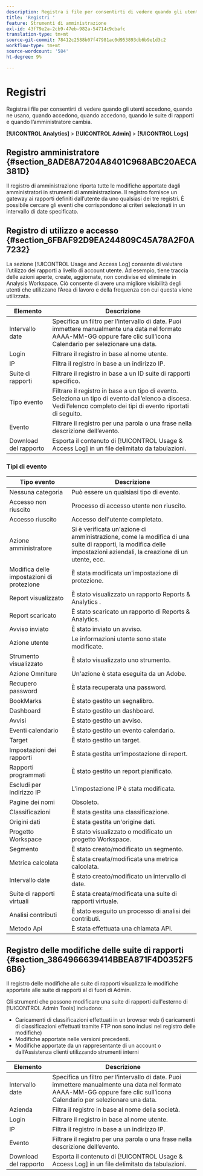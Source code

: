 ```yaml
---
description: Registra i file per consentirti di vedere quando gli utenti accedono, quando ne usano, quando accedono, quando accedono, quando le suite di rapporti e quando l’amministratore cambia.
title: 'Registri '
feature: Strumenti di amministrazione
exl-id: 43f79e2a-2cb9-47eb-982a-54714c9cbafc
translation-type: tm+mt
source-git-commit: 78412c2588b07f47981ac0d953893db6b9e1d3c2
workflow-type: tm+mt
source-wordcount: '584'
ht-degree: 9%

---
```


# Registri 

Registra i file per consentirti di vedere quando gli utenti accedono, quando ne usano, quando accedono, quando accedono, quando le suite di rapporti e quando l’amministratore cambia.

**[!UICONTROL Analytics]** > **[!UICONTROL Admin]** > **[!UICONTROL Logs]**

## Registro amministratore {#section_8ADE8A7204A8401C968ABC20AECA381D}

Il registro di amministrazione riporta tutte le modifiche apportate dagli amministratori in strumenti di amministrazione. Il registro fornisce un gateway ai rapporti definiti dall’utente da uno qualsiasi dei tre registri. È possibile cercare gli eventi che corrispondono ai criteri selezionati in un intervallo di date specificato.

## Registro di utilizzo e accesso {#section_6FBAF92D9EA244809C45A78A2F0A7232}

La sezione [!UICONTROL Usage and Access Log] consente di valutare l’utilizzo dei rapporti a livello di account utente. Ad esempio, tiene traccia delle azioni aperte, create, aggiornate, non condivise ed eliminate in Analysis Workspace. Ciò consente di avere una migliore visibilità degli utenti che utilizzano l’Area di lavoro e della frequenza con cui questa viene utilizzata.

| Elemento | Descrizione |
|---|---|
| Intervallo date | Specifica un filtro per l’intervallo di date. Puoi immettere manualmente una data nel formato AAAA-MM-GG oppure fare clic sull’icona Calendario per selezionare una data. |
| Login | Filtrare il registro in base al nome utente. |
| IP | Filtra il registro in base a un indirizzo IP. |
| Suite di rapporti | Filtrare il registro in base a un ID suite di rapporti specifico. |
| Tipo evento | Filtrare il registro in base a un tipo di evento. Seleziona un tipo di evento dall’elenco a discesa. Vedi l’elenco completo dei tipi di evento riportati di seguito. |
| Evento | Filtrare il registro per una parola o una frase nella descrizione dell’evento. |
| Download del rapporto | Esporta il contenuto di [!UICONTROL Usage & Access Log] in un file delimitato da tabulazioni. |

### Tipi di evento

| Tipo evento | Descrizione |
| --- | --- |
| Nessuna categoria | Può essere un qualsiasi tipo di evento. |
| Accesso non riuscito | Processo di accesso utente non riuscito. |
| Accesso riuscito | Accesso dell&#39;utente completato. |
| Azione amministratore | Si è verificata un&#39;azione di amministrazione, come la modifica di una suite di rapporti, la modifica delle impostazioni aziendali, la creazione di un utente, ecc. |
| Modifica delle impostazioni di protezione | È stata modificata un&#39;impostazione di protezione. |
| Report visualizzato | È stato visualizzato un rapporto Reports &amp; Analytics . |
| Report scaricato | È stato scaricato un rapporto di Reports &amp; Analytics. |
| Avviso inviato | È stato inviato un avviso. |
| Azione utente | Le informazioni utente sono state modificate. |
| Strumento visualizzato | È stato visualizzato uno strumento. |
| Azione Omniture | Un&#39;azione è stata eseguita da un Adobe. |
| Recupero password | È stata recuperata una password. |
| BookMarks | È stato gestito un segnalibro. |
| Dashboard | È stato gestito un dashboard. |
| Avvisi | È stato gestito un avviso. |
| Eventi calendario | È stato gestito un evento calendario. |
| Target | È stato gestito un target. |
| Impostazioni dei rapporti | È stata gestita un’impostazione di report. |
| Rapporti programmati | È stato gestito un report pianificato. |
| Escludi per indirizzo IP | L&#39;impostazione IP è stata modificata. |
| Pagine dei nomi | Obsoleto. |
| Classificazioni | È stata gestita una classificazione. |
| Origini dati | È stata gestita un&#39;origine dati. |
| Progetto Workspace | È stato visualizzato o modificato un progetto Workspace. |
| Segmento | È stato creato/modificato un segmento. |
| Metrica calcolata | È stata creata/modificata una metrica calcolata. |
| Intervallo date | È stato creato/modificato un intervallo di date. |
| Suite di rapporti virtuali | È stata creata/modificata una suite di rapporti virtuale. |
| Analisi contributi | È stato eseguito un processo di analisi dei contributi. |
| Metodo Api | È stata effettuata una chiamata API. |


## Registro delle modifiche delle suite di rapporti {#section_3864966639414BBEA871F4D0352F56B6}

Il registro delle modifiche alle suite di rapporti visualizza le modifiche apportate alle suite di rapporti al di fuori di Admin.

Gli strumenti che possono modificare una suite di rapporti dall&#39;esterno di [!UICONTROL Admin Tools] includono:

* Caricamenti di classificazioni effettuati in un browser web (i caricamenti di classificazioni effettuati tramite FTP non sono inclusi nel registro delle modifiche)
* Modifiche apportate nelle versioni precedenti.
* Modifiche apportate da un rappresentante di un account o dall’Assistenza clienti utilizzando strumenti interni

| Elemento | Descrizione |
|---|---|
| Intervallo date | Specifica un filtro per l’intervallo di date. Puoi immettere manualmente una data nel formato AAAA-MM-GG oppure fare clic sull’icona Calendario per selezionare una data. |
| Azienda | Filtra il registro in base al nome della società. |
| Login | Filtrare il registro in base al nome utente. |
| IP | Filtra il registro in base a un indirizzo IP. |
| Evento | Filtrare il registro per una parola o una frase nella descrizione dell’evento. |
| Download del rapporto | Esporta il contenuto di [!UICONTROL Usage & Access Log] in un file delimitato da tabulazioni. |
